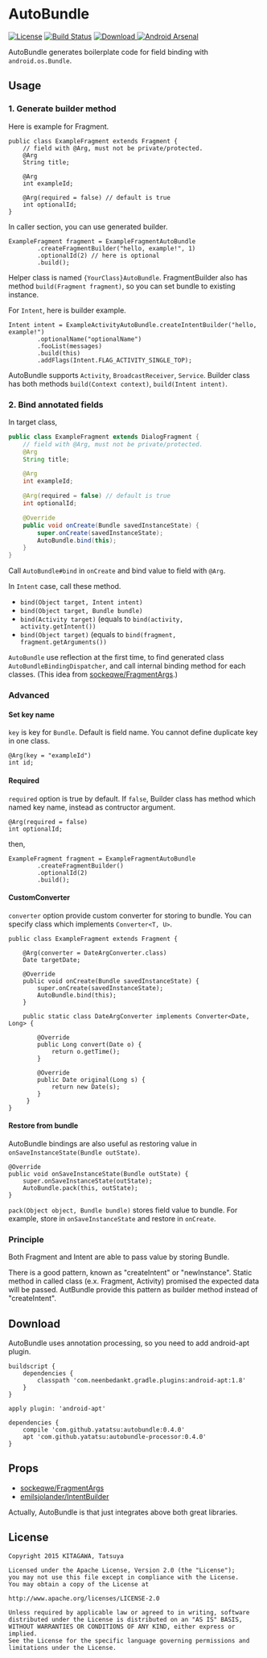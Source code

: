 # AutoBundle

[![License](https://img.shields.io/badge/license-Apache%202-blue.svg)](https://www.apache.org/licenses/LICENSE-2.0)
[![Build Status](https://travis-ci.org/yatatsu/AutoBundle.svg?branch=master)](https://travis-ci.org/yatatsu/AutoBundle)
[ ![Download](https://api.bintray.com/packages/yatatsu/maven/autobundle/images/download.svg) ](https://bintray.com/yatatsu/maven/autobundle/_latestVersion)
[![Android Arsenal](https://img.shields.io/badge/Android%20Arsenal-AutoBundle-brightgreen.svg?style=flat)](http://android-arsenal.com/details/1/2600)

AutoBundle generates boilerplate code for field binding with ``android.os.Bundle``. 

## Usage

### 1. Generate builder method

Here is example for Fragment.

```
public class ExampleFragment extends Fragment {
    // field with @Arg, must not be private/protected.
    @Arg
    String title;

    @Arg
    int exampleId;

    @Arg(required = false) // default is true
    int optionalId;
}
```

In caller section, you can use generated builder.

```
ExampleFragment fragment = ExampleFragmentAutoBundle
        .createFragmentBuilder("hello, example!", 1)
        .optionalId(2) // here is optional
        .build();
```

Helper class is named ``{YourClass}AutoBundle``.
FragmentBuilder also has method ``build(Fragment fragment)``,
so you can set bundle to existing instance.

For ``Intent``, here is builder example.

```
Intent intent = ExampleActivityAutoBundle.createIntentBuilder("hello, example!")
        .optionalName("optionalName")
        .fooList(messages)
        .build(this)
        .addFlags(Intent.FLAG_ACTIVITY_SINGLE_TOP);
```

AutoBundle supports ``Activity``, ``BroadcastReceiver``, ``Service``.
Builder class has both methods ``build(Context context)``, ``build(Intent intent)``.

### 2. Bind annotated fields

In target class,

```ExampleFragment.java
public class ExampleFragment extends DialogFragment {
    // field with @Arg, must not be private/protected.
    @Arg
    String title;

    @Arg
    int exampleId;

    @Arg(required = false) // default is true
    int optionalId;

    @Override
    public void onCreate(Bundle savedInstanceState) {
        super.onCreate(savedInstanceState);
        AutoBundle.bind(this);
    }
}
```

Call ``AutoBundle#bind`` in ``onCreate`` and bind value to field with ``@Arg``.

In ``Intent`` case, call these method.

- ``bind(Object target, Intent intent)``
- ``bind(Object target, Bundle bundle)``
- ``bind(Activity target)`` (equals to ``bind(activity, activity.getIntent())``
- ``bind(Object target)`` (equals to ``bind(fragment, fragment.getArguments())``

``AutoBundle`` use reflection at the first time, to find generated class ``AutoBundleBindingDispatcher``,
and call internal binding method for each classes.
(This idea from [sockeqwe/FragmentArgs](https://github.com/sockeqwe/fragmentargs).)

### Advanced

#### Set key name

``key`` is key for ``Bundle``. Default is field name.
You cannot define duplicate key in one class.

```
@Arg(key = "exampleId")
int id;
```

#### Required

``required`` option is true by default.
If ``false``, Builder class has method which named key name, instead as contructor argument.

```
@Arg(required = false)
int optionalId;
```

then,

```
ExampleFragment fragment = ExampleFragmentAutoBundle
        .createFragmentBuilder()
        .optionalId(2)
        .build();
```

#### CustomConverter

``converter`` option provide custom converter for storing to bundle.
You can specify class which implements ``Converter<T, U>``.

```
public class ExampleFragment extends Fragment {

    @Arg(converter = DateArgConverter.class)
    Date targetDate;

    @Override
    public void onCreate(Bundle savedInstanceState) {
        super.onCreate(savedInstanceState);
        AutoBundle.bind(this);
    }

    public static class DateArgConverter implements Converter<Date, Long> {

        @Override
        public Long convert(Date o) {
            return o.getTime();
        }

        @Override
        public Date original(Long s) {
            return new Date(s);
        }
     }
}
```

#### Restore from bundle

AutoBundle bindings are also useful as restoring value in ``onSaveInstanceState(Bundle outState)``.

```
@Override
public void onSaveInstanceState(Bundle outState) {
    super.onSaveInstanceState(outState);
    AutoBundle.pack(this, outState);
}
```

``pack(Object object, Bundle bundle)`` stores field value to bundle.
For example, store in ``onSaveInstanceState`` and restore in ``onCreate``.

### Principle

Both Fragment and Intent are able to pass value by storing Bundle.

There is a good pattern, known as "createIntent" or "newInstance".
Static method in called class (e.x. Fragment, Activity) promised the expected data will be passed.
AutBundle provide this pattern as builder method instead of "createIntent".

## Download

AutoBundle uses annotation processing, so you need to add android-apt plugin.

```
buildscript {
    dependencies {
        classpath 'com.neenbedankt.gradle.plugins:android-apt:1.8'
    }
}

apply plugin: 'android-apt'

dependencies {
    compile 'com.github.yatatsu:autobundle:0.4.0'
    apt 'com.github.yatatsu:autobundle-processor:0.4.0'
}
```

## Props

- [sockeqwe/FragmentArgs](https://github.com/sockeqwe/fragmentargs)
- [emilsjolander/IntentBuilder](https://github.com/emilsjolander/IntentBuilder)

Actually, AutoBundle is that just integrates above both great libraries.

## License

```
Copyright 2015 KITAGAWA, Tatsuya

Licensed under the Apache License, Version 2.0 (the "License");
you may not use this file except in compliance with the License.
You may obtain a copy of the License at

http://www.apache.org/licenses/LICENSE-2.0

Unless required by applicable law or agreed to in writing, software
distributed under the License is distributed on an "AS IS" BASIS,
WITHOUT WARRANTIES OR CONDITIONS OF ANY KIND, either express or implied.
See the License for the specific language governing permissions and
limitations under the License.
```
